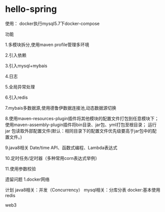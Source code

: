 # hello-spring

使用：
docker执行mysql5.7下docker-compose

功能

1.多模块拆分,使用maven profile管理多环境

2.引入依赖

3.引入mysql+mybais

4.日志

5.全局异常处理

6.引入redis

7.mybais多数据源,使用德鲁伊数据连接池,动态数据源切换

8.使用maven-resources-plugin插件将其他模块的配置文件打包到任意模块下；
使用maven-assembly-plugin插件将bin目录、jar包、yml打包至根目录；
运行 jar 包读取外部配置文件(默认：相同目录下的配置文件优先级要高于jar包中的配置文件。)

9.java8相关 Date/time API、函数式编程、Lambda表达式

10.定时任务/定时器（多种常用corn表达式举例）

11.使用参数校验


遗留问题
1.docker网络

计划
java8相关：并发（Concurrency）
mysql相关：分库分表
docker:基本使用
redis

web3

